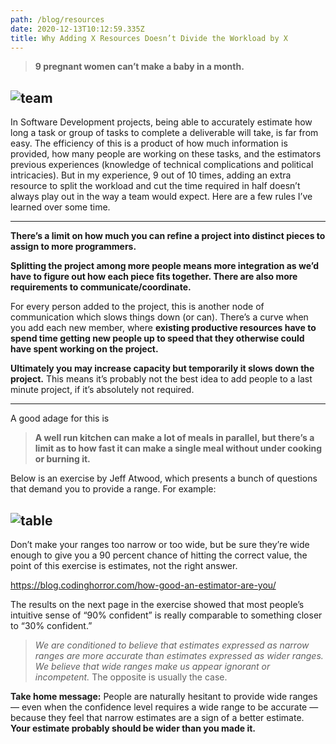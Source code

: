 ```yaml
---
path: /blog/resources
date: 2020-12-13T10:12:59.335Z
title: Why Adding X Resources Doesn’t Divide the Workload by X
---
```


> **9 pregnant women can’t make a baby in a month.**

## ![team](https://miro.medium.com/max/814/0*bXHZZJtn2IVA2PXf.jpg)

In Software Development projects, being able to accurately estimate how long a task or group of tasks to complete a deliverable will take, is far from easy. The efficiency of this is a product of how much information is provided, how many people are working on these tasks, and the estimators previous experiences (knowledge of technical complications and political intricacies).
But in my experience, 9 out of 10 times, adding an extra resource to split the workload and cut the time required in half doesn’t always play out in the way a team would expect. Here are a few rules I’ve learned over some time.

---

**There’s a limit on how much you can refine a project into distinct pieces to assign to more programmers.**

**Splitting the project among more people means more integration as we’d have to figure out how each piece fits together. There are also more requirements to communicate/coordinate.**

For every person added to the project, this is another node of communication which slows things down (or can). There’s a curve when you add each new member, where **existing productive resources have to spend time getting new people up to speed that they otherwise could have spent working on the project.**

**Ultimately you may increase capacity but temporarily it slows down the project.** This means it’s probably not the best idea to add people to a last minute project, if it’s absolutely not required.

---

A good adage for this is

> **A well run kitchen can make a lot of meals in parallel, but there’s a limit as to how fast it can make a single meal without under cooking or burning it.**

Below is an exercise by Jeff Atwood, which presents a bunch of questions that demand you to provide a range. For example:

## ![table](https://miro.medium.com/max/576/1*M5meqvs-xakiTon4mGzcYQ.png)

Don’t make your ranges too narrow or too wide, but be sure they’re wide enough to give you a 90 percent chance of hitting the correct value, the point of this exercise is estimates, not the right answer.

https://blog.codinghorror.com/how-good-an-estimator-are-you/

The results on the next page in the exercise showed that most people’s intuitive sense of “90% confident” is really comparable to something closer to “30% confident.”

> _We are conditioned to believe that estimates expressed as narrow ranges are more accurate than estimates expressed as wider ranges. We believe that wide ranges make us appear ignorant or incompetent._ The opposite is usually the case.

**Take home message:**
People are naturally hesitant to provide wide ranges — even when the confidence level requires a wide range to be accurate — because they feel that narrow estimates are a sign of a better estimate. **Your estimate probably should be wider than you made it.**
